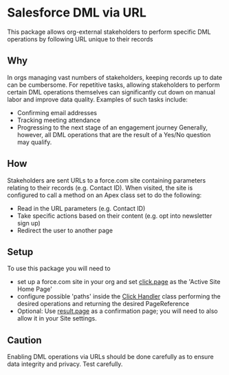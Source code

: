 # Salesforce DML via URL

This package allows org-external stakeholders to perform specific DML operations by following URL unique to their records

## Why

In orgs managing vast numbers of stakeholders, keeping records up to date can be cumbersome. For repetitive tasks, allowing stakeholders to perform certain DML operations themselves can significantly cut down on manual labor and improve data quality. Examples of such tasks include:

- Confirming email addresses
- Tracking meeting attendance
- Progressing to the next stage of an engagement journey
  Generally, however, all DML operations that are the result of a Yes/No question may qualify.

## How

Stakeholders are sent URLs to a force.com site containing parameters relating to their records (e.g. Contact ID). When visited, the site is configured to call a method on an Apex class set to do the following:

- Read in the URL parameters (e.g. Contact ID)
- Take specific actions based on their content (e.g. opt into newsletter sign up)
- Redirect the user to another page

## Setup

To use this package you will need to

- set up a force.com site in your org and set [click.page](/force-app/main/default/pages/click.page) as the 'Active Site Home Page'
- configure possible 'paths' inside the [Click Handler](/force-app/main/default/classes/ClickHandler.cls) class performing the desired operations and returning the desired PageReference
- Optional: Use [result.page](/force-app/main/default/pages/result.page) as a confirmation page; you will need to also allow it in your Site settings.

## Caution

Enabling DML operations via URLs should be done carefully as to ensure data integrity and privacy. Test carefully.
